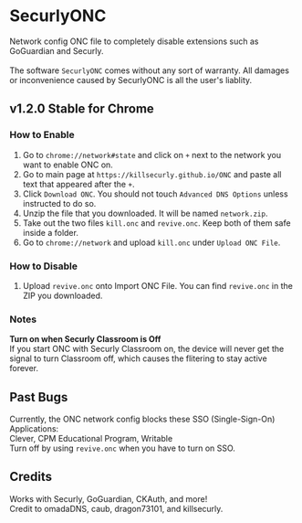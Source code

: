 # SecurlyONC
Network config ONC file to completely disable extensions such as GoGuardian and Securly.<br/>
<br/>
The software `SecurlyONC` comes without any sort of warranty. All damages or inconvenience caused by SecurlyONC is all the user's liablity.<br/>
## __v1.2.0 Stable for Chrome__<br/>
### How to Enable<br/>
1. Go to `chrome://network#state` and click on `+` next to the network you want to enable ONC on.<br/>
2. Go to main page at `https://killsecurly.github.io/ONC` and paste all text that appeared after the `+`.<br/>
3. Click `Download ONC`. You should not touch `Advanced DNS Options` unless instructed to do so.<br/>
4. Unzip the file that you downloaded. It will be named `network.zip`.<br/>
5. Take out the two files `kill.onc` and `revive.onc`. Keep both of them safe inside a folder.<br/>
6. Go to `chrome://network` and upload `kill.onc` under `Upload ONC File`.<br/>

### How to Disable<br/>
1. Upload `revive.onc` onto Import ONC File. You can find `revive.onc` in the ZIP you downloaded.<br/>

### Notes<br/>
__Turn on when Securly Classroom is Off__<br/>
If you start ONC with Securly Classroom on, the device will never get the signal to turn Classroom off, which causes the flitering to stay active forever.<br/>

## Past Bugs<br/>
Currently, the ONC network config blocks these SSO (Single-Sign-On) Applications:<br/>
Clever, CPM Educational Program, Writable<br/>
Turn off by using `revive.onc` when you have to turn on SSO.<br/>

## Credits<br/>
Works with Securly, GoGuardian, CKAuth, and more!<br/>
Credit to omadaDNS, caub, dragon73101, and killsecurly.<br/>
